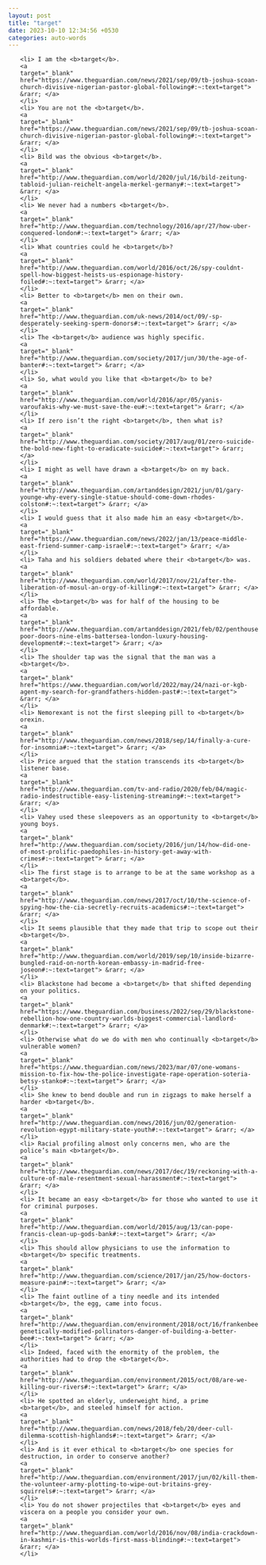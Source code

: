 ```yaml
---
layout: post
title: "target"
date: 2023-10-10 12:34:56 +0530
categories: auto-words
---
```

<ol>

    <li> I am the <b>target</b>.
    <a 
    target="_blank" 
    href="https://www.theguardian.com/news/2021/sep/09/tb-joshua-scoan-church-divisive-nigerian-pastor-global-following#:~:text=target"> &rarr; </a>
    </li>
    <li> You are not the <b>target</b>.
    <a 
    target="_blank" 
    href="https://www.theguardian.com/news/2021/sep/09/tb-joshua-scoan-church-divisive-nigerian-pastor-global-following#:~:text=target"> &rarr; </a>
    </li>
    <li> Bild was the obvious <b>target</b>.
    <a 
    target="_blank" 
    href="http://www.theguardian.com/world/2020/jul/16/bild-zeitung-tabloid-julian-reichelt-angela-merkel-germany#:~:text=target"> &rarr; </a>
    </li>
    <li> We never had a numbers <b>target</b>.
    <a 
    target="_blank" 
    href="http://www.theguardian.com/technology/2016/apr/27/how-uber-conquered-london#:~:text=target"> &rarr; </a>
    </li>
    <li> What countries could he <b>target</b>?
    <a 
    target="_blank" 
    href="http://www.theguardian.com/world/2016/oct/26/spy-couldnt-spell-how-biggest-heists-us-espionage-history-foiled#:~:text=target"> &rarr; </a>
    </li>
    <li> Better to <b>target</b> men on their own.
    <a 
    target="_blank" 
    href="http://www.theguardian.com/uk-news/2014/oct/09/-sp-desperately-seeking-sperm-donors#:~:text=target"> &rarr; </a>
    </li>
    <li> The <b>target</b> audience was highly specific.
    <a 
    target="_blank" 
    href="http://www.theguardian.com/society/2017/jun/30/the-age-of-banter#:~:text=target"> &rarr; </a>
    </li>
    <li> So, what would you like that <b>target</b> to be?
    <a 
    target="_blank" 
    href="http://www.theguardian.com/world/2016/apr/05/yanis-varoufakis-why-we-must-save-the-eu#:~:text=target"> &rarr; </a>
    </li>
    <li> If zero isn’t the right <b>target</b>, then what is?
    <a 
    target="_blank" 
    href="http://www.theguardian.com/society/2017/aug/01/zero-suicide-the-bold-new-fight-to-eradicate-suicide#:~:text=target"> &rarr; </a>
    </li>
    <li> I might as well have drawn a <b>target</b> on my back.
    <a 
    target="_blank" 
    href="http://www.theguardian.com/artanddesign/2021/jun/01/gary-younge-why-every-single-statue-should-come-down-rhodes-colston#:~:text=target"> &rarr; </a>
    </li>
    <li> I would guess that it also made him an easy <b>target</b>.
    <a 
    target="_blank" 
    href="https://www.theguardian.com/news/2022/jan/13/peace-middle-east-friend-summer-camp-israel#:~:text=target"> &rarr; </a>
    </li>
    <li> Taha and his soldiers debated where their <b>target</b> was.
    <a 
    target="_blank" 
    href="http://www.theguardian.com/world/2017/nov/21/after-the-liberation-of-mosul-an-orgy-of-killing#:~:text=target"> &rarr; </a>
    </li>
    <li> The <b>target</b> was for half of the housing to be affordable.
    <a 
    target="_blank" 
    href="http://www.theguardian.com/artanddesign/2021/feb/02/penthouses-poor-doors-nine-elms-battersea-london-luxury-housing-development#:~:text=target"> &rarr; </a>
    </li>
    <li> The shoulder tap was the signal that the man was a <b>target</b>.
    <a 
    target="_blank" 
    href="https://www.theguardian.com/world/2022/may/24/nazi-or-kgb-agent-my-search-for-grandfathers-hidden-past#:~:text=target"> &rarr; </a>
    </li>
    <li> Nemorexant is not the first sleeping pill to <b>target</b> orexin.
    <a 
    target="_blank" 
    href="http://www.theguardian.com/news/2018/sep/14/finally-a-cure-for-insomnia#:~:text=target"> &rarr; </a>
    </li>
    <li> Price argued that the station transcends its <b>target</b> listener base.
    <a 
    target="_blank" 
    href="http://www.theguardian.com/tv-and-radio/2020/feb/04/magic-radio-indestructible-easy-listening-streaming#:~:text=target"> &rarr; </a>
    </li>
    <li> Vahey used these sleepovers as an opportunity to <b>target</b> young boys.
    <a 
    target="_blank" 
    href="http://www.theguardian.com/society/2016/jun/14/how-did-one-of-most-prolific-paedophiles-in-history-get-away-with-crimes#:~:text=target"> &rarr; </a>
    </li>
    <li> The first stage is to arrange to be at the same workshop as a <b>target</b>.
    <a 
    target="_blank" 
    href="http://www.theguardian.com/news/2017/oct/10/the-science-of-spying-how-the-cia-secretly-recruits-academics#:~:text=target"> &rarr; </a>
    </li>
    <li> It seems plausible that they made that trip to scope out their <b>target</b>.
    <a 
    target="_blank" 
    href="http://www.theguardian.com/world/2019/sep/10/inside-bizarre-bungled-raid-on-north-korean-embassy-in-madrid-free-joseon#:~:text=target"> &rarr; </a>
    </li>
    <li> Blackstone had become a <b>target</b> that shifted depending on your politics.
    <a 
    target="_blank" 
    href="https://www.theguardian.com/business/2022/sep/29/blackstone-rebellion-how-one-country-worlds-biggest-commercial-landlord-denmark#:~:text=target"> &rarr; </a>
    </li>
    <li> Otherwise what do we do with men who continually <b>target</b> vulnerable women?
    <a 
    target="_blank" 
    href="https://www.theguardian.com/news/2023/mar/07/one-womans-mission-to-fix-how-the-police-investigate-rape-operation-soteria-betsy-stanko#:~:text=target"> &rarr; </a>
    </li>
    <li> She knew to bend double and run in zigzags to make herself a harder <b>target</b>.
    <a 
    target="_blank" 
    href="http://www.theguardian.com/news/2016/jun/02/generation-revolution-egypt-military-state-youth#:~:text=target"> &rarr; </a>
    </li>
    <li> Racial profiling almost only concerns men, who are the police’s main <b>target</b>.
    <a 
    target="_blank" 
    href="http://www.theguardian.com/news/2017/dec/19/reckoning-with-a-culture-of-male-resentment-sexual-harassment#:~:text=target"> &rarr; </a>
    </li>
    <li> It became an easy <b>target</b> for those who wanted to use it for criminal purposes.
    <a 
    target="_blank" 
    href="http://www.theguardian.com/world/2015/aug/13/can-pope-francis-clean-up-gods-bank#:~:text=target"> &rarr; </a>
    </li>
    <li> This should allow physicians to use the information to <b>target</b> specific treatments.
    <a 
    target="_blank" 
    href="http://www.theguardian.com/science/2017/jan/25/how-doctors-measure-pain#:~:text=target"> &rarr; </a>
    </li>
    <li> The faint outline of a tiny needle and its intended <b>target</b>, the egg, came into focus.
    <a 
    target="_blank" 
    href="http://www.theguardian.com/environment/2018/oct/16/frankenbees-genetically-modified-pollinators-danger-of-building-a-better-bee#:~:text=target"> &rarr; </a>
    </li>
    <li> Indeed, faced with the enormity of the problem, the authorities had to drop the <b>target</b>.
    <a 
    target="_blank" 
    href="http://www.theguardian.com/environment/2015/oct/08/are-we-killing-our-rivers#:~:text=target"> &rarr; </a>
    </li>
    <li> He spotted an elderly, underweight hind, a prime <b>target</b>, and steeled himself for action.
    <a 
    target="_blank" 
    href="http://www.theguardian.com/news/2018/feb/20/deer-cull-dilemma-scottish-highlands#:~:text=target"> &rarr; </a>
    </li>
    <li> And is it ever ethical to <b>target</b> one species for destruction, in order to conserve another?
    <a 
    target="_blank" 
    href="http://www.theguardian.com/environment/2017/jun/02/kill-them-the-volunteer-army-plotting-to-wipe-out-britains-grey-squirrels#:~:text=target"> &rarr; </a>
    </li>
    <li> You do not shower projectiles that <b>target</b> eyes and viscera on a people you consider your own.
    <a 
    target="_blank" 
    href="http://www.theguardian.com/world/2016/nov/08/india-crackdown-in-kashmir-is-this-worlds-first-mass-blinding#:~:text=target"> &rarr; </a>
    </li>